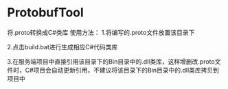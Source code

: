 # ProtobufTool
将.proto转换成C#类库
使用方法：
1.将编写的.proto文件放置该目录下

2.点击build.bat进行生成相应C#代码类库

3.在服务端项目中直接引用该目录下的Bin目录中的.dll类库，这样增删改.proto文件时，C#项目会自动更新引用，不建议将该目录下的Bin目录中的.dll类库拷贝到项目中
